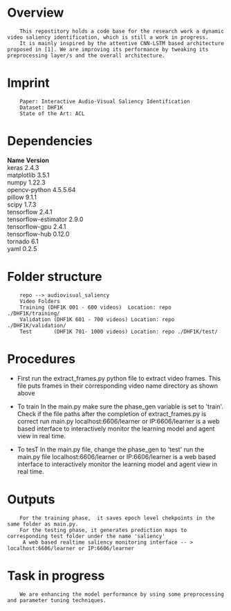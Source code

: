 # Overview
		This repostitory holds a code base for the research work a dynamic video saliency identification, which is still a work in progress. 
		It is mainly inspired by the attentive CNN-LSTM based architecture proposed in [1]. We are improving its performance by tweaking its preprocessing layer/s and the overall architecture. 
    

# Imprint

		Paper: Interactive Audio-Visual Saliency Identification
		Dataset: DHF1K
		State of the Art: ACL




# Dependencies
**Name**                 							   **Version**                  
keras                                  2.4.3                       
matplotlib                       3.5.1            
numpy                              1.22.3        
opencv-python             4.5.5.64            
pillow                                9.1.1                   
scipy                     			   1.7.3          
tensorflow                        2.4.1         
tensorflow-estimator      2.9.0                
tensorflow-gpu            2.4.1           
tensorflow-hub            0.12.0              
tornado                           6.1              
yaml                                  0.2.5              


# Folder structure
		repo --> audiovisual_saliency
		Video Folders
		Training (DHF1K 001 - 600 videos)  Location: repo   ./DHF1K/training/
		Validation (DHF1K 601 - 700 videos) Location: repo ./DHF1K/validation/
		Test       (DHF1K 701- 1000 videos) Location: repo ./DHF1K/test/


# Procedures
- First run the extract_frames.py python file to extract video frames. 
		This file puts frames in their corresponding video name directory as shown above
- To train
		 In the main.py make sure the phase_gen variable is set to 'train'.
		 Check if the file paths after the completion of extract_frames.py is correct
		 run main.py
		  localhost:6606/learner or IP:6606/learner is a web based interface to interactively monitor the learning model and agent view in real time.

- To tesT
		In the main.py file, change the phase_gen to 'test'
		run the main.py file
		 localhost:6606/learner or IP:6606/learner is a web based interface to interactively monitor the learning model and agent view in real time.

# Outputs
		For the training phase,  it saves epoch level chekpoints in the same folder as main.py.
		For the testing phase, it generates prediction maps to corresponding test folder under the name 'saliency'
		 A web based realtime saliency monitoring interface -- > localhost:6606/learner or IP:6606/learner

# Task in progress
		We are enhancing the model performance by using some preprocessing and parameter tuning techniques. 

